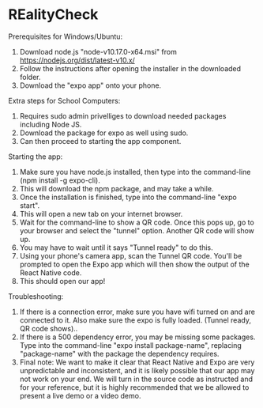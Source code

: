 # REalityCheck

Prerequisites for Windows/Ubuntu:
1. Download node.js "node-v10.17.0-x64.msi" from https://nodejs.org/dist/latest-v10.x/
2. Follow the instructions after opening the installer in the downloaded folder.
3. Download the "expo app" onto your phone.

Extra steps for School Computers:
1. Requires sudo admin privelliges to download needed packages including Node JS.
2. Download the package for expo as well using sudo.
3. Can then proceed to starting the app component.

Starting the app:

1. Make sure you have node.js installed, then type into the command-line (npm install -g expo-cli).
2. This will download the npm package, and may take a while.
3. Once the installation is finished, type into the command-line "expo start".
4. This will open a new tab on your internet browser.
5. Wait for the command-line to show a QR code. Once this pops up, go to your browser and select the "tunnel" option. Another QR code will show up.
6. You may have to wait until it says "Tunnel ready" to do this.
7. Using your phone's camera app, scan the Tunnel QR code. You'll be prompted to open the Expo app which will then show the output of the React Native code.
8. This should open our app!

Troubleshooting:

1. If there is a connection error, make sure you have wifi turned on and are connected to it. Also make sure the expo is fully loaded. (Tunnel ready, QR code shows)..
2. If there is a 500 dependency error, you may be missing some packages. Type into the command-line "expo install package-name", replacing "package-name" with the package the dependency requires.
3. Final note: We want to make it clear that React Native and Expo are very unpredictable and inconsistent, and it is likely possible
that our app may not work on your end. We will turn in the source code as instructed and for your reference, but it is highly recommended
that we be allowed to present a live demo or a video demo.
